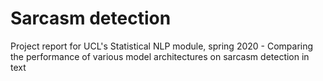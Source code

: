 # Sarcasm detection

Project report for UCL's Statistical NLP module, spring 2020 - Comparing the performance of various model architectures on sarcasm detection in text
